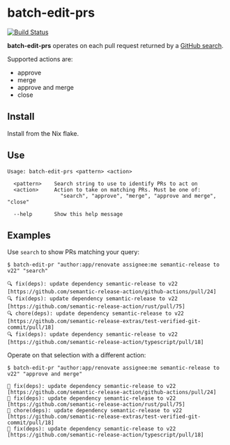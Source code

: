 # batch-edit-prs

[![Build Status]](https://github.com/EricCrosson/batch-edit-prs/actions/workflows/release.yml)

[build status]: https://github.com/EricCrosson/batch-edit-prs/actions/workflows/release.yml/badge.svg?event=push

**batch-edit-prs** operates on each pull request returned by a [GitHub search].

Supported actions are:

- approve
- merge
- approve and merge
- close

[github search]: https://docs.github.com/en/search-github/searching-on-github/searching-issues-and-pull-requests

## Install

Install from the Nix flake.

## Use

```
Usage: batch-edit-prs <pattern> <action>

  <pattern>    Search string to use to identify PRs to act on
  <action>     Action to take on matching PRs. Must be one of:
                 "search", "approve", "merge", "approve and merge", "close"

  --help       Show this help message
```

## Examples

Use `search` to show PRs matching your query:

```
$ batch-edit-pr "author:app/renovate assignee:me semantic-release to v22" "search"

🔍 fix(deps): update dependency semantic-release to v22    [https://github.com/semantic-release-action/github-actions/pull/24]
🔍 fix(deps): update dependency semantic-release to v22    [https://github.com/semantic-release-action/rust/pull/75]
🔍 chore(deps): update dependency semantic-release to v22  [https://github.com/semantic-release-extras/test-verified-git-commit/pull/18]
🔍 fix(deps): update dependency semantic-release to v22    [https://github.com/semantic-release-action/typescript/pull/18]
```

Operate on that selection with a different action:

```
$ batch-edit-pr "author:app/renovate assignee:me semantic-release to v22" "approve and merge"

🚢 fix(deps): update dependency semantic-release to v22    [https://github.com/semantic-release-action/github-actions/pull/24]
🚢 fix(deps): update dependency semantic-release to v22    [https://github.com/semantic-release-action/rust/pull/75]
🚢 chore(deps): update dependency semantic-release to v22  [https://github.com/semantic-release-extras/test-verified-git-commit/pull/18]
🚢 fix(deps): update dependency semantic-release to v22    [https://github.com/semantic-release-action/typescript/pull/18]
```
